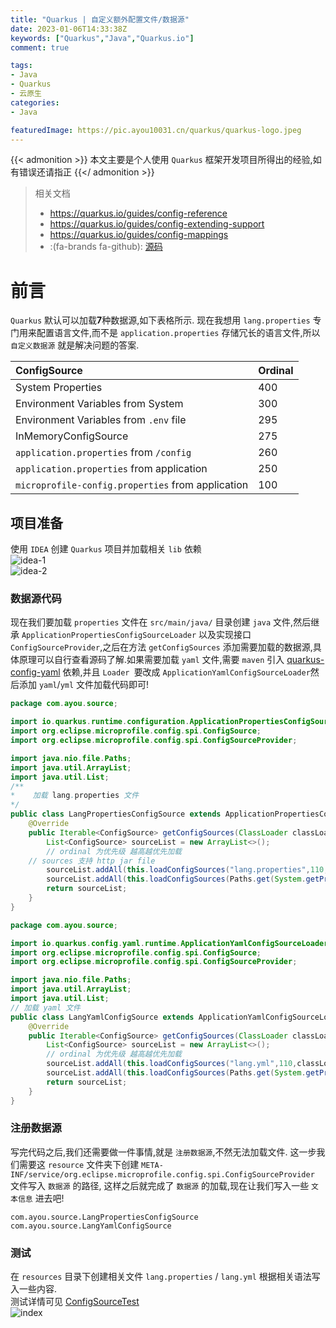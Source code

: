```yaml
---
title: "Quarkus | 自定义额外配置文件/数据源"
date: 2023-01-06T14:33:38Z
keywords: ["Quarkus","Java","Quarkus.io"]
comment: true

tags:
- Java
- Quarkus
- 云原生
categories:
- Java

featuredImage: https://pic.ayou10031.cn/quarkus/quarkus-logo.jpeg
---
```

{{< admonition >}}
本文主要是个人使用 `Quarkus` 框架开发项目所得出的经验,如有错误还请指正
{{</ admonition >}}

> 相关文档  
> - https://quarkus.io/guides/config-reference  
> - https://quarkus.io/guides/config-extending-support  
> - https://quarkus.io/guides/config-mappings
> - :(fa-brands fa-github): [源码](https://github.com/Ayouuuu/quarkus-example/tree/master/extend-config)

# 前言
`Quarkus` 默认可以加载**7**种数据源,如下表格所示. 现在我想用 `lang.properties` 专门用来配置语言文件,而不是 `application.properties` 存储冗长的语言文件,所以 `自定义数据源` 就是解决问题的答案.

|ConfigSource|Ordinal|
|:---|:---|
|System Properties|400|
|Environment Variables from System|300|
|Environment Variables from `.env` file|295
|InMemoryConfigSource|275|
|`application.properties` from `/config`|260|
|`application.properties` from application|250|
|`microprofile-config.properties` from application|100|

## 项目准备
使用 `IDEA` 创建 `Quarkus` 项目并加载相关 `lib` 依赖  
![idea-1](https://pic.ayou10031.cn/quarkus/extend-config-idea-1.jpg)  
![idea-2](https://pic.ayou10031.cn/quarkus/extend-config-idea-2.jpg)  

### 数据源代码
现在我们要加载 `properties` 文件在 `src/main/java/` 目录创建 `java` 文件,然后继承 `ApplicationPropertiesConfigSourceLoader` 以及实现接口 `ConfigSourceProvider`,之后在方法 `getConfigSources` 添加需要加载的数据源,具体原理可以自行查看源码了解.如果需要加载 `yaml` 文件,需要 `maven` 引入 [quarkus-config-yaml](https://quarkus.io/guides/config-yaml) 依赖,并且 `Loader `要改成 `ApplicationYamlConfigSourceLoader`然后添加 `yaml`/`yml` 文件加载代码即可!  
```java
package com.ayou.source;

import io.quarkus.runtime.configuration.ApplicationPropertiesConfigSourceLoader;
import org.eclipse.microprofile.config.spi.ConfigSource;
import org.eclipse.microprofile.config.spi.ConfigSourceProvider;

import java.nio.file.Paths;
import java.util.ArrayList;
import java.util.List;
/**
*    加载 lang.properties 文件
*/
public class LangPropertiesConfigSource extends ApplicationPropertiesConfigSourceLoader implements ConfigSourceProvider {
    @Override
    public Iterable<ConfigSource> getConfigSources(ClassLoader classLoader) {
        List<ConfigSource> sourceList = new ArrayList<>();
        // ordinal 为优先级 越高越优先加载
	// sources 支持 http jar file
        sourceList.addAll(this.loadConfigSources("lang.properties",110,classLoader));
        sourceList.addAll(this.loadConfigSources(Paths.get(System.getProperty("user.dir"),"config","lang.properties").toUri().toString(),120,classLoader));
        return sourceList;
    }
}
```
```java
package com.ayou.source;

import io.quarkus.config.yaml.runtime.ApplicationYamlConfigSourceLoader;
import org.eclipse.microprofile.config.spi.ConfigSource;
import org.eclipse.microprofile.config.spi.ConfigSourceProvider;

import java.nio.file.Paths;
import java.util.ArrayList;
import java.util.List;
// 加载 yaml 文件
public class LangYamlConfigSource extends ApplicationYamlConfigSourceLoader implements ConfigSourceProvider {
    @Override
    public Iterable<ConfigSource> getConfigSources(ClassLoader classLoader) {
        List<ConfigSource> sourceList = new ArrayList<>();
        // ordinal 为优先级 越高越优先加载
        sourceList.addAll(this.loadConfigSources("lang.yml",110,classLoader));
        sourceList.addAll(this.loadConfigSources(Paths.get(System.getProperty("user.dir"),"config","lang.yml").toUri().toString(),120,classLoader));
        return sourceList;
    }
}
```

### 注册数据源

写完代码之后,我们还需要做一件事情,就是 `注册数据源`,不然无法加载文件. 这一步我们需要这 `resource` 文件夹下创建 `META-INF/service/org.eclipse.microprofile.config.spi.ConfigSourceProvider` 文件写入 `数据源` 的路径, 这样之后就完成了 `数据源` 的加载,现在让我们写入一些 `文本信息` 进去吧!
```text
com.ayou.source.LangPropertiesConfigSource
com.ayou.source.LangYamlConfigSource
```

### 测试
在 `resources` 目录下创建相关文件 `lang.properties` / `lang.yml` 根据相关语法写入一些内容.  
测试详情可见 [ConfigSourceTest](https://github.com/Ayouuuu/quarkus-example/blob/master/extend-config/src/test/java/com/ayou/CustomSourceTest.java)  
![index](https://pic.ayou10031.cn/quarkus/config-index.jpg)
